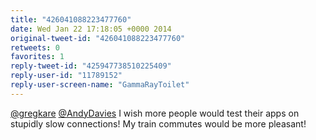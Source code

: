 ```yaml
---
title: "426041088223477760"
date: Wed Jan 22 17:18:05 +0000 2014
original-tweet-id: "426041088223477760"
retweets: 0
favorites: 1
reply-tweet-id: "425947738510225409"
reply-user-id: "11789152"
reply-user-screen-name: "GammaRayToilet"
---
```

<a href="https://twitter.com/gregkare">@gregkare</a> <a href="https://twitter.com/AndyDavies">@AndyDavies</a> I wish more people would test their apps on stupidly slow connections! My train commutes would be more pleasant!
